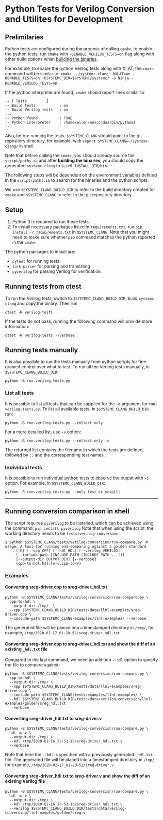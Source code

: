 # Python Tests for Verilog Conversion and Utilites for Development

## Prelimilaries
  Python tests are configured during the process of calling `cmake`, to enable the python tests, run `cmake` with `-DENABLE_VERILOG_TESTS=on` flag along with other build options when [building the binaries](/doc/README.md#Installation).
  
  For example, to enable the python Verilog tests along with XLAT, the `cmake` command will be similar to:  `cmake ../systemc-clang -DXLAT=on -DENABLE_TESTS=on -DSYSTEMC_DIR=$SYSTEMC/systemc/ -G Ninja -DENABLE_VERILOG_TESTS=on`.

  If the python interpreter are found, `cmake` should report lines similar to:
  ```
  -- [ Tests         ]
  -- Build tests           : on
  -- Build Verilog tests   : on
  ...
  -- Python found          : TRUE
  -- Python interpreter    : /home/allen/anaconda3/bin/python3
  --
  ```
  Also, before running the tests, `$SYSTEMC_CLANG` should point to the git repository directory, for example, with `export SYSTEMC_CLANG=~/systemc-clang/` in shell.

  Note that before calling the `cmake`, you should already source the `script/paths.sh` and after **building the binaries**, you should copy the generated `systemc-clang` to `$LLVM_INSTALL_DIR/bin`.

  The following steps will be dependent on the environment variables defined in the `script/paths.sh` to search for the binaries and the python scripts.

  We use `$SYSTEMC_CLANG_BUILD_DIR` to refer to the build directory created for `cmake` and `$SYSTEMC_CLANG` to refer to the git repository directory.

## Setup
  1. Python *3* is required to run these tests.
  2. To install necessary packages listed in `requirements.txt`, run `pip install -r requirements.txt` in `$SYSTEMC_CLANG`. 
  Note that you might need to make sure whether `pip` command matches the python reported in the `cmake`.

  The python packages to install are: 
  - `pytest` for running tests
  - `lark-parser` for parsing and translating
  - `pyverilog` for parsing Verilog for verification.

## Running tests from ctest
  To run the Verilog tests, switch to `$SYSTEMC_CLANG_BUILD_DIR`, build `systemc-clang` and copy the binary.
  Then run:
  ```
  ctest -R verilog-tests
  ``` 
  If the tests do not pass, running the following command will provide more information:
  ```
  ctest -R verilog-tests --verbose
  ```

## Running tests manually
  It is also possible to run the tests manually from python scripts for fine-grained control over what to test.
  To run all the Verilog tests manually, in `$SYSTEMC_CLANG_BUILD_DIR`:
  ```
  python -B run-verilog-tests.py
  ```

### List all tests
  It is possible to list all tests that can be supplied for the `-o` argument for `run-verilog-tests.py`.
  To list all available tests, in `$SYSTEMC_CLANG_BUILD_DIR`, run:
  ```
  python -B run-verilog-tests.py --collect-only
  ```
  For a more detailed list, use `-v` option:
  ```
  python -B run-verilog-tests.py --collect-only -v
  ```
  The returned list contains the filename in which the tests are defined, followed by `::` and the corresponding test names.

### Individual tests
  It is possible to run individual python tests to observe the output with `-o` option.
  For example, in `$SYSTEMC_CLANG_BUILD_DIR`:
  ```
  python -B run-verilog-tests.py --only test_ex_sexp[1]
  ```

---

## Running conversion comparison in shell
  The script requires `pyverilog` to be installed, which can be achieved using the command: `pip install pyverilog`
  Note that when using the script, the working directory needs to be `tests/verilog-conversion`
  ```
  $ python $SYSTEMC_CLANG/tests/verilog-conversion/run-compare.py -h
  usage: A tool for running and comparing against a golden standard
       [-h] [--cpp CPP] [--hdl HDL] [--verilog VERILOG]
       [--include-path [INCLUDE_PATH [INCLUDE_PATH ...]]]
       [--output-dir OUTPUT_DIR] [--verbose]
       {cpp-to-hdl,hdl-to-v,cpp-to-v}
   ```
   
### Examples
#### Converting sreg-driver.cpp to sreg-driver_hdl.txt
   ```
   python -B $SYSTEMC_CLANG/tests/verilog-conversion/run-compare.py \
     cpp-to-hdl \
     --output-dir /tmp/  \
     --cpp $SYSTEMC_CLANG_BUILD_DIR/tests/data/llnl-examples/sreg-driver.cpp \
     --include-path $SYSTEMC_CLANG/examples/llnl-examples/ --verbose
   ```
   The generated file will be placed into a timestamped directory in `/tmp/`, for example, `/tmp/2020-02-17_01-28-52/sreg-driver_hdl.txt`
#### Converting sreg-driver.cpp to sreg-driver_hdl.txt and show the diff of an existing `_hdl.txt` file
   Compared to the last command, we need an addition `--hdl` option to specify the file to compare against:
   ```
   python -B $SYSTEMC_CLANG/tests/verilog-conversion/run-compare.py \
     cpp-to-hdl \
     --output-dir /tmp/ \
     --cpp $SYSTEMC_CLANG_BUILD_DIR/tests/data/llnl-examples/sreg-driver.cpp \
     --include-path $SYSTEMC_CLANG/tests/examples/llnl-examples/ \
     --hdl $SYSTEMC_CLANG_BUILD_DIR/tests/data/verilog-conversion/llnl-examples/golden/sreg_hdl.txt
     --verbose
   ```
#### Converting sreg-driver_hdl.txt to sreg-driver.v
   ```
   python -B $SYSTEMC_CLANG/tests/verilog-conversion/run-compare.py \
     hdl-to-v \
     --output-dir /tmp/ \
     --hdl /tmp/2020-02-16_23-53-13/sreg-driver_hdl.txt \
     --verbose
   ```
   Note that here the `--hdl` is specified with a previously generated `_hdl.txt` file.
   The generated file will be placed into a timestamped directory in `/tmp/`, for example, `/tmp/2020-02-17_01-28-52/sreg-driver.v`
#### Converting sreg-driver_hdl.txt to sreg-driver.v and show the diff of an existing Verilog file
   ```
   python -B $SYSTEMC_CLANG/tests/verilog-conversion/run-compare.py \
     hdl-to-v \
     --output-dir /tmp/ \
     --hdl /tmp/2020-02-16_23-53-13/sreg-driver_hdl.txt \
     --verilog $SYSTEMC_CLANG_BUILD_DIR/tests/data/verilog-conversion/llnl-exmples/golden/sreg.v
   ```

